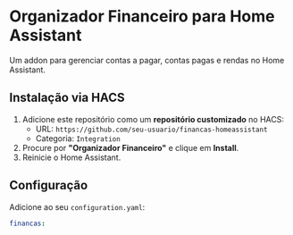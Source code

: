 # Organizador Financeiro para Home Assistant  

Um addon para gerenciar contas a pagar, contas pagas e rendas no Home Assistant.  

## Instalação via HACS  

1. Adicione este repositório como um **repositório customizado** no HACS:  
   - URL: `https://github.com/seu-usuario/financas-homeassistant`  
   - Categoria: `Integration`  
2. Procure por **"Organizador Financeiro"** e clique em **Install**.  
3. Reinicie o Home Assistant.  

## Configuração  

Adicione ao seu `configuration.yaml`:  
```yaml
financas:
